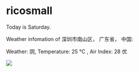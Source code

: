 # ricosmall

Today is Saturday.

Weather infomation of 深圳市南山区， 广东省， 中国: 

Weather: 阴, Temperature: 25 ℃ , Air Index: 28 优

<img src="https://github-readme-stats.vercel.app/api?username=ricosmall&show_icons=true" />
